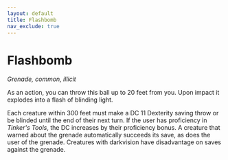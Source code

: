 ```yaml
---
layout: default
title: Flashbomb
nav_exclude: true
---
```


# Flashbomb

*Grenade, common, illicit*

As an action, you can throw this ball up to 20 feet from you. Upon impact it explodes into a flash of blinding light.

Each creature within 300 feet must make a DC 11 Dexterity saving throw or be blinded until the end of their next turn. If the user has proficiency in _Tinker's Tools_, the DC increases by their proficiency bonus. A creature that warned about the grenade automatically succeeds its save, as does the user of the grenade. Creatures with darkvision have disadvantage on saves against the grenade.